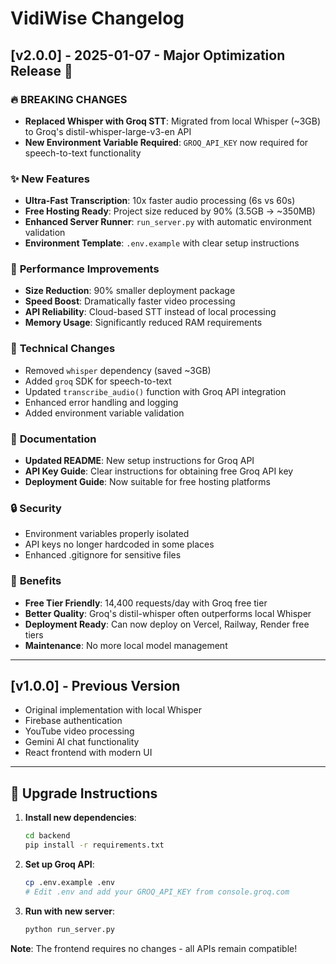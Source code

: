 # VidiWise Changelog

## [v2.0.0] - 2025-01-07 - Major Optimization Release 🚀

### 🔥 **BREAKING CHANGES**
- **Replaced Whisper with Groq STT**: Migrated from local Whisper (~3GB) to Groq's distil-whisper-large-v3-en API
- **New Environment Variable Required**: `GROQ_API_KEY` now required for speech-to-text functionality

### ✨ **New Features**
- **Ultra-Fast Transcription**: 10x faster audio processing (6s vs 60s)
- **Free Hosting Ready**: Project size reduced by 90% (3.5GB → ~350MB)
- **Enhanced Server Runner**: `run_server.py` with automatic environment validation
- **Environment Template**: `.env.example` with clear setup instructions

### 🎯 **Performance Improvements**
- **Size Reduction**: 90% smaller deployment package
- **Speed Boost**: Dramatically faster video processing
- **API Reliability**: Cloud-based STT instead of local processing
- **Memory Usage**: Significantly reduced RAM requirements

### 🔧 **Technical Changes**
- Removed `whisper` dependency (saved ~3GB)
- Added `groq` SDK for speech-to-text
- Updated `transcribe_audio()` function with Groq API integration
- Enhanced error handling and logging
- Added environment variable validation

### 📖 **Documentation**
- **Updated README**: New setup instructions for Groq API
- **API Key Guide**: Clear instructions for obtaining free Groq API key
- **Deployment Guide**: Now suitable for free hosting platforms

### 🔒 **Security**
- Environment variables properly isolated
- API keys no longer hardcoded in some places
- Enhanced .gitignore for sensitive files

### 🌟 **Benefits**
- **Free Tier Friendly**: 14,400 requests/day with Groq free tier
- **Better Quality**: Groq's distil-whisper often outperforms local Whisper
- **Deployment Ready**: Can now deploy on Vercel, Railway, Render free tiers
- **Maintenance**: No more local model management

---

## [v1.0.0] - Previous Version
- Original implementation with local Whisper
- Firebase authentication
- YouTube video processing
- Gemini AI chat functionality
- React frontend with modern UI

---

## 🚀 **Upgrade Instructions**

1. **Install new dependencies**:
   ```bash
   cd backend
   pip install -r requirements.txt
   ```

2. **Set up Groq API**:
   ```bash
   cp .env.example .env
   # Edit .env and add your GROQ_API_KEY from console.groq.com
   ```

3. **Run with new server**:
   ```bash
   python run_server.py
   ```

**Note**: The frontend requires no changes - all APIs remain compatible! 